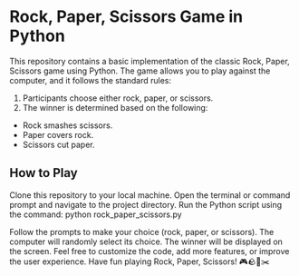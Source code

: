 <h1>Rock, Paper, Scissors Game in Python</h1>
This repository contains a basic implementation of the classic Rock, Paper, Scissors game using Python. The game allows you to play against the computer, and it follows the standard rules:
<ol>
 <li>Participants choose either rock, paper, or scissors.</li>
 <li>The winner is determined based on the following: </li> 
</ol>

<ul>
  <li>Rock smashes scissors.</li>
  <li>Paper covers rock.</li>
  <li>Scissors cut paper.</li>
</ul>  
<h2>How to Play</h2>
Clone this repository to your local machine.
Open the terminal or command prompt and navigate to the project directory.
Run the Python script using the command:
python rock_paper_scissors.py

Follow the prompts to make your choice (rock, paper, or scissors).
The computer will randomly select its choice.
The winner will be displayed on the screen.
Feel free to customize the code, add more features, or improve the user experience. Have fun playing Rock, Paper, Scissors! 🎮🪨📄✂️
